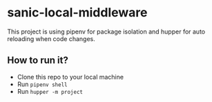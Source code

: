 # sanic-local-middleware
This project is using pipenv for package isolation and hupper for auto reloading when code changes.
 
## How to run it?
- Clone this repo to your local machine
- Run ```pipenv shell```
- Run ```hupper -m project```
